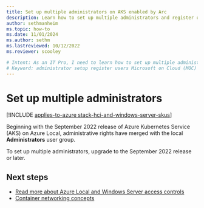 ```yaml
---
title: Set up multiple administrators on AKS enabled by Arc
description: Learn how to set up multiple administrators and register other users with the Microsoft on Cloud (MOC) service on AKS enabled by Azure Arc.
author: sethmanheim
ms.topic: how-to
ms.date: 11/01/2024
ms.author: sethm 
ms.lastreviewed: 10/12/2022
ms.reviewer: scooley

# Intent: As an IT Pro, I need to learn how to set up multiple administrators and register other users by using the Microsoft on Cloud (MOC) service on AKS enabled by Arc.
# Keyword: administrator setup register users Microsoft on Cloud (MOC) service 
---
```


# Set up multiple administrators

[!INCLUDE [applies-to-azure stack-hci-and-windows-server-skus](includes/aks-hci-applies-to-skus/aks-hybrid-applies-to-azure-stack-hci-windows-server-sku.md)]

Beginning with the September 2022 release of Azure Kubernetes Service (AKS) on Azure Local, administrative rights have merged with the local **Administrators** user group.

To set up multiple administrators, upgrade to the September 2022 release or later.

## Next steps

- [Read more about Azure Local and Windows Server access controls](/windows-server/manage/windows-admin-center/plan/user-access-options#available-roles)
- [Container networking concepts](./concepts-container-networking.md)
